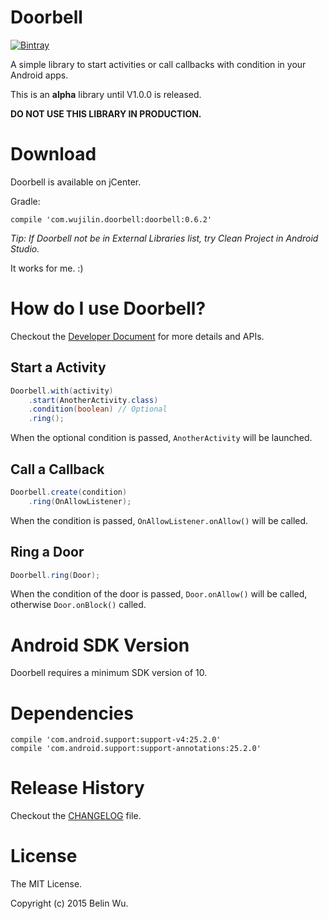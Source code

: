 # Doorbell

[![Bintray](https://api.bintray.com/packages/belinwu/maven/doorbell/images/download.svg)](https://bintray.com/belinwu/maven/doorbell/_latestVersion)

A simple library to start activities or call callbacks with condition in your Android apps.

This is an **alpha** library until V1.0.0 is released.

**DO NOT USE THIS LIBRARY IN PRODUCTION.**

# Download

Doorbell is available on jCenter.

Gradle:

```
compile 'com.wujilin.doorbell:doorbell:0.6.2'
```

*Tip: If Doorbell not be in External Libraries list, try Clean Project in Android Studio.* 

It works for me. :)

# How do I use Doorbell?

Checkout the [Developer Document](DOC.md) for more details and APIs.

## Start a Activity

```java
Doorbell.with(activity)
    .start(AnotherActivity.class)
    .condition(boolean) // Optional
    .ring();
```

When the optional condition is passed, `AnotherActivity` will be launched.

## Call a Callback

```java
Doorbell.create(condition)
    .ring(OnAllowListener);
```

When the condition is passed, `OnAllowListener.onAllow()` will be called.

## Ring a Door

```java
Doorbell.ring(Door);
```

When the condition of the door is passed, `Door.onAllow()` will be called, otherwise `Door.onBlock()` called.

# Android SDK Version

Doorbell requires a minimum SDK version of 10.

# Dependencies

```
compile 'com.android.support:support-v4:25.2.0'
compile 'com.android.support:support-annotations:25.2.0'
```

# Release History

Checkout the [CHANGELOG](CHANGELOG.md) file.

# License

The MIT License.

Copyright (c) 2015 Belin Wu.
